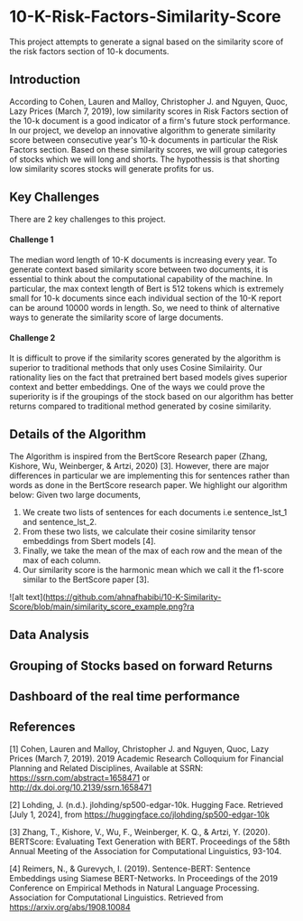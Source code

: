 # 10-K-Risk-Factors-Similarity-Score
This project attempts to generate a signal based on the similarity score of the risk factors section of 10-k documents. 

## Introduction

According to Cohen, Lauren and Malloy, Christopher J. and Nguyen, Quoc, Lazy Prices (March 7, 2019), low similarity scores in Risk Factors section of the 10-k document is a good indicator of a firm's future stock performance. In our project, we develop an innovative algorithm to generate similarity score between consecutive year's 10-k documents in particular the Risk Factors section. Based on these similarity scores, we will group categories of stocks which we will long and shorts. The hypothessis is that shorting low similarity scores stocks will generate profits for us.

## Key Challenges
 There are 2 key challenges to this project. 
 
 #### Challenge 1
 The median word length of 10-K documents is increasing every year. To generate context based similarity score between two documents, it is essential to think about the     computational capability of the machine. In particular, the max context length of Bert is 512 tokens which is extremely small for 10-k documents since each individual section of   the 10-K report can be around 10000 words in length. So, we need to think of alternative ways to generate the similarity score of large documents.

 #### Challenge 2
  It is difficult to prove if the similarity scores generated by the algorithm is superior to traditional methods that only uses Cosine Similairity. Our rationality lies on the fact that pretrained bert based models gives superior context and better embeddings. One of the ways we could prove the superiority is if the groupings of the stock based on our algorithm has better returns compared to traditional method generated by cosine similarity. 
 

## Details of the Algorithm

The Algorithm is inspired from the BertScore Research paper (Zhang, Kishore, Wu, Weinberger, & Artzi, 2020) [3]. However, there are major differences in particular we are implementing this for sentences rather than words as done in the BertScore research paper. We highlight our algorithm below:
Given two large documents,
1) We create two lists of sentences for each documents i.e sentence_lst_1 and sentence_lst_2.
2) From these two lists, we calculate their cosine similarity tensor embeddings from Sbert models [4].
3) Finally, we take the mean of the max of each row and the mean of the max of each column.
4) Our similarity score is the harmonic mean which we call it the f1-score similar to the BertScore paper [3].

![alt text](https://github.com/ahnafhabibi/10-K-Similarity-Score/blob/main/similarity_score_example.png?ra


## Data Analysis


## Grouping of Stocks based on forward Returns


## Dashboard of the real time performance







## References
[1] Cohen, Lauren and Malloy, Christopher J. and Nguyen, Quoc, Lazy Prices (March 7, 2019). 2019 Academic Research Colloquium for Financial Planning and Related Disciplines, Available at SSRN: https://ssrn.com/abstract=1658471 or http://dx.doi.org/10.2139/ssrn.1658471

[2] Lohding, J. (n.d.). jlohding/sp500-edgar-10k. Hugging Face. Retrieved [July 1, 2024], from https://huggingface.co/jlohding/sp500-edgar-10k

[3] Zhang, T., Kishore, V., Wu, F., Weinberger, K. Q., & Artzi, Y. (2020). BERTScore: Evaluating Text Generation with BERT. Proceedings of the 58th Annual Meeting of the Association for Computational Linguistics, 93-104.

[4] Reimers, N., & Gurevych, I. (2019). Sentence-BERT: Sentence Embeddings using Siamese BERT-Networks. In Proceedings of the 2019 Conference on Empirical Methods in Natural Language Processing. Association for Computational Linguistics. Retrieved from https://arxiv.org/abs/1908.10084

